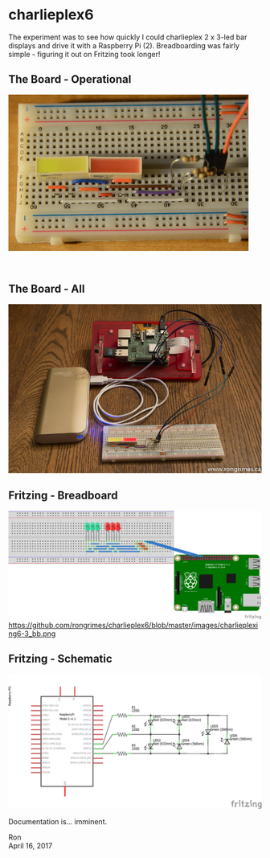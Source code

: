 # charlieplex6

The experiment was to see how quickly I could charlieplex 2 x 3-led bar displays and drive it with a Raspberry Pi (2). Breadboarding was fairly simple - figuring it out on Fritzing took longer!

## The Board - Operational

![ezgif.com-1.gif](https://github.com/rongrimes/charlieplex6/blob/master/images/ezgif.com-1.gif)
  
&nbsp;  

## The Board - All

![charlieplex6-9907.jpg](https://github.com/rongrimes/charlieplex6/blob/master/images/charlieplex6-9907.jpg)

## Fritzing - Breadboard

![charlieplexing6-3_bb.png](https://github.com/rongrimes/charlieplex6/blob/master/images/charlieplexing6-3_bb.png)
https://github.com/rongrimes/charlieplex6/blob/master/images/charlieplexing6-3_bb.png

## Fritzing - Schematic

![charlieplexing6-3_schem.png](https://github.com/rongrimes/charlieplex6/blob/master/images/charlieplexing6-3_schem.png)

Documentation is... imminent.

Ron  
April 16, 2017


